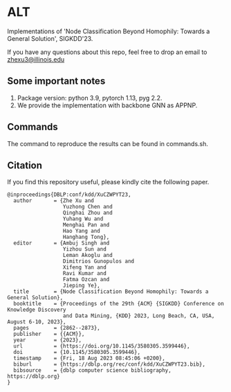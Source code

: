 # ALT
Implementations of 'Node Classification Beyond Homophily: Towards a General Solution', SIGKDD'23.

If you have any questions about this repo, feel free to drop an email to zhexu3@illinois.edu

## Some important notes
1. Package version: python 3.9, pytorch 1.13, pyg 2.2.
2. We provide the implementation with backbone GNN as APPNP.

## Commands

The command to reproduce the results can be found in commands.sh.

## Citation

If you find this repository useful, please kindly cite the following paper.

```
@inproceedings{DBLP:conf/kdd/XuCZWPYT23,
  author       = {Zhe Xu and
                  Yuzhong Chen and
                  Qinghai Zhou and
                  Yuhang Wu and
                  Menghai Pan and
                  Hao Yang and
                  Hanghang Tong},
  editor       = {Ambuj Singh and
                  Yizhou Sun and
                  Leman Akoglu and
                  Dimitrios Gunopulos and
                  Xifeng Yan and
                  Ravi Kumar and
                  Fatma Ozcan and
                  Jieping Ye},
  title        = {Node Classification Beyond Homophily: Towards a General Solution},
  booktitle    = {Proceedings of the 29th {ACM} {SIGKDD} Conference on Knowledge Discovery
                  and Data Mining, {KDD} 2023, Long Beach, CA, USA, August 6-10, 2023},
  pages        = {2862--2873},
  publisher    = {{ACM}},
  year         = {2023},
  url          = {https://doi.org/10.1145/3580305.3599446},
  doi          = {10.1145/3580305.3599446},
  timestamp    = {Fri, 18 Aug 2023 08:45:06 +0200},
  biburl       = {https://dblp.org/rec/conf/kdd/XuCZWPYT23.bib},
  bibsource    = {dblp computer science bibliography, https://dblp.org}
}
```